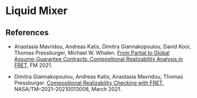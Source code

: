 # Liquid Mixer

## References

* Anastasia Mavridou, Andreas Katis, Dimitra Giannakopoulou, David Kooi, Thomas Pressburger, Michael W. Whalen. [From Partial to Global Assume-Guarantee Contracts: Compositional Realizability Analysis in FRET](https://link.springer.com/chapter/10.1007/978-3-030-90870-6_27), FM 2021.

* Dimitra Giannakopoulou, Andreas Katis, Anastasia Mavridou, Thomas Pressburger. [Compositional Realizability Checking with FRET](https://ntrs.nasa.gov/api/citations/20210013008/downloads/TechnicalReport__Unrealizability_in_FRET_FSESubmission.pdf), NASA/TM–2021–20210013008, March 2021.
